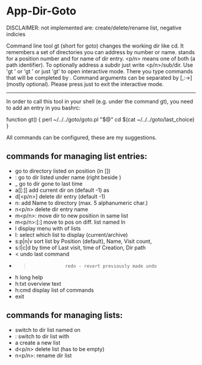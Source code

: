 # App-Dir-Goto

DISCLAIMER: not implemented are: create/delete/rename list, negative indicies


  Command line tool gt (short for goto) changes the working dir like cd.
  It remembers a set of directories you can address by number or name.
  <pos> stands for a position number and <name> for name 
  of dir entry. <p/n> means one of both (a path identifier).
  To optionally address a subdir just write <p/n>/sub/dir.
  Use 'gt <pos>' or 'gt <name>' or just 'gt' to open interactive mode.
  There you type commands that will be completed by <Enter>.
  Command arguments can be separated by [,:->] (mostly optional).
  Please press just <Enter> to exit the interactive mode.

- - -

In order to call this tool in your shell (e.g. under the command gt),
you need to add an entry in you bashrc:

function gt() { perl ~/../../goto/goto.pl "$@" cd $(cat ~/../../goto/last_choice) }

All commands can be configured, these are my suggestions.


## commands for managing list entries:
                
- <pos>              go to directory listed on position (in [])
- :<name>            go to dir listed under name (right beside <pos>)
- _                  go to dir gone to last time
- a[<pos>[:<name>]]  add current dir on <pos> (default -1) as <name>
- d[<p/n>]           delete dir entry (default -1)
- n<pos>:<name>      add Name to directory (max. 5 alphanumeric char.)
- n<p/n>             delete dir entry name
- m<p/n>:<newpos>    move dir to new position in same list
- m<p/n>:<ln>[:<np>] move to pos <np> on diff. list named ln
- l                  display menu with of lists
- l:<listname>       select which list to display (current/archive)
- s:p|n|v            sort list by Position (default), Name, Visit count,
- s:l|c|d            by time of Last visit, time of Creation, Dir path
- <                  undo last command
- >                  redo - revert previously made undo
- h                  long help
- h:txt              overview text
- h:cmd              display list of commands
- <Enter>            exit

## commands for managing lists:

- <pos>              switch to dir list named on <pos>
- :<name>            switch to dir list with <name>
- a<listname>        create a new list
- d<p/n>             delete list (has to be empty)
- n<p/n>:<name>      rename dir list

